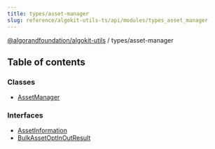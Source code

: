 ```yaml
---
title: types/asset-manager
slug: reference/algokit-utils-ts/api/modules/types_asset_manager
---
```

[@algorandfoundation/algokit-utils](/reference/algokit-utils-ts/api/overview) / types/asset-manager



## Table of contents

### Classes

- [AssetManager](/reference/algokit-utils-ts/api/classes/types_asset_managerassetmanager/)

### Interfaces

- [AssetInformation](/reference/algokit-utils-ts/api/interfaces/types_asset_managerassetinformation/)
- [BulkAssetOptInOutResult](/reference/algokit-utils-ts/api/interfaces/types_asset_managerbulkassetoptinoutresult/)